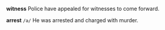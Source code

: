 **witness** 
Police have appealed for witnesses to come forward.

**arrest**
`/ə/`
He was arrested and charged with murder.